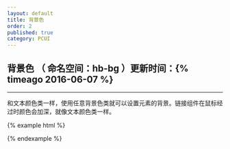 ```yaml
---
layout: default
title: 背景色
order: 2
published: true
category: PCUI
---
```


## 背景色 <span class="text-small-title">（ 命名空间：hb-bg ）</span><span class="pull-right small">更新时间：{% timeago 2016-06-07 %}</span>
-----------

和文本颜色类一样，使用任意背景色类就可以设置元素的背景。链接组件在鼠标经过时颜色会加深，就像文本颜色类一样。

{% example html %}
<!-- html示例 -->
<div class="hb-bg-default"></div>
<div class="hb-bg-primary"></div>
<div class="hb-bg-success"></div>
<div class="hb-bg-warning"></div>
<div class="hb-bg-danger"></div>
{% endexample %}
